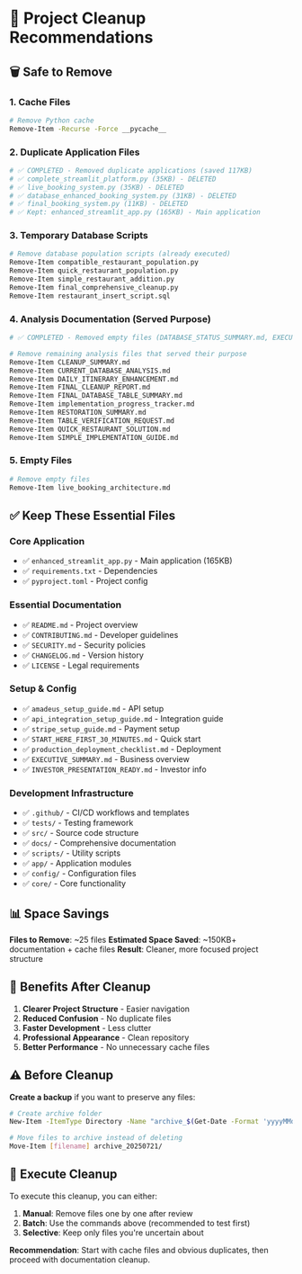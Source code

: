 # 🧹 Project Cleanup Recommendations

## 🗑️ Safe to Remove

### 1. Cache Files
```bash
# Remove Python cache
Remove-Item -Recurse -Force __pycache__
```

### 2. Duplicate Application Files
```bash
# ✅ COMPLETED - Removed duplicate applications (saved 117KB)
# ✅ complete_streamlit_platform.py (35KB) - DELETED
# ✅ live_booking_system.py (35KB) - DELETED  
# ✅ database_enhanced_booking_system.py (31KB) - DELETED
# ✅ final_booking_system.py (11KB) - DELETED
# ✅ Kept: enhanced_streamlit_app.py (165KB) - Main application
```

### 3. Temporary Database Scripts
```bash
# Remove database population scripts (already executed)
Remove-Item compatible_restaurant_population.py
Remove-Item quick_restaurant_population.py
Remove-Item simple_restaurant_addition.py
Remove-Item final_comprehensive_cleanup.py
Remove-Item restaurant_insert_script.sql
```

### 4. Analysis Documentation (Served Purpose)
```bash
# ✅ COMPLETED - Removed empty files (DATABASE_STATUS_SUMMARY.md, EXECUTIVE_SUMMARY.md, AGENT_TOOL_ANALYSIS.md, COMPREHENSIVE_PROJECT_ANALYSIS.md)

# Remove remaining analysis files that served their purpose
Remove-Item CLEANUP_SUMMARY.md
Remove-Item CURRENT_DATABASE_ANALYSIS.md
Remove-Item DAILY_ITINERARY_ENHANCEMENT.md
Remove-Item FINAL_CLEANUP_REPORT.md
Remove-Item FINAL_DATABASE_TABLE_SUMMARY.md
Remove-Item implementation_progress_tracker.md
Remove-Item RESTORATION_SUMMARY.md
Remove-Item TABLE_VERIFICATION_REQUEST.md
Remove-Item QUICK_RESTAURANT_SOLUTION.md
Remove-Item SIMPLE_IMPLEMENTATION_GUIDE.md
```

### 5. Empty Files
```bash
# Remove empty files
Remove-Item live_booking_architecture.md
```

## ✅ Keep These Essential Files

### Core Application
- ✅ `enhanced_streamlit_app.py` - Main application (165KB)
- ✅ `requirements.txt` - Dependencies
- ✅ `pyproject.toml` - Project config

### Essential Documentation  
- ✅ `README.md` - Project overview
- ✅ `CONTRIBUTING.md` - Developer guidelines
- ✅ `SECURITY.md` - Security policies
- ✅ `CHANGELOG.md` - Version history
- ✅ `LICENSE` - Legal requirements

### Setup & Config
- ✅ `amadeus_setup_guide.md` - API setup
- ✅ `api_integration_setup_guide.md` - Integration guide
- ✅ `stripe_setup_guide.md` - Payment setup
- ✅ `START_HERE_FIRST_30_MINUTES.md` - Quick start
- ✅ `production_deployment_checklist.md` - Deployment
- ✅ `EXECUTIVE_SUMMARY.md` - Business overview
- ✅ `INVESTOR_PRESENTATION_READY.md` - Investor info

### Development Infrastructure
- ✅ `.github/` - CI/CD workflows and templates
- ✅ `tests/` - Testing framework  
- ✅ `src/` - Source code structure
- ✅ `docs/` - Comprehensive documentation
- ✅ `scripts/` - Utility scripts
- ✅ `app/` - Application modules
- ✅ `config/` - Configuration files
- ✅ `core/` - Core functionality

## 📊 Space Savings

**Files to Remove**: ~25 files
**Estimated Space Saved**: ~150KB+ documentation + cache files
**Result**: Cleaner, more focused project structure

## 🎯 Benefits After Cleanup

1. **Clearer Project Structure** - Easier navigation
2. **Reduced Confusion** - No duplicate files
3. **Faster Development** - Less clutter
4. **Professional Appearance** - Clean repository
5. **Better Performance** - No unnecessary cache files

## ⚠️ Before Cleanup

**Create a backup** if you want to preserve any files:
```bash
# Create archive folder
New-Item -ItemType Directory -Name "archive_$(Get-Date -Format 'yyyyMMdd')"

# Move files to archive instead of deleting
Move-Item [filename] archive_20250721/
```

## 🔄 Execute Cleanup

To execute this cleanup, you can either:
1. **Manual**: Remove files one by one after review
2. **Batch**: Use the commands above (recommended to test first)
3. **Selective**: Keep only files you're uncertain about

**Recommendation**: Start with cache files and obvious duplicates, then proceed with documentation cleanup.
